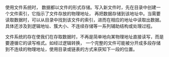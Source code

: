 使用文件系统时， 数据都以文件的形式存储。写入新文件时，先在目录中创建一个文件索引，它指示了文件存放的物理地址， 再把数据存储到该地址中。当需要读取数据时，可以从目录中找到该文件的索引，进而在相应的地址中读取出数据。 具体还涉及到逻辑地址、簇大小、不连续存储等一系列辅助结构或处理过程。

文件系统的存在使我们在存取数据时，不再是简单地向某物理地址直接读写，而是要遵循它的读写格式。如经过逻辑转换， 一个完整的文件可能被分开成多段存储到不连续的物理地址，使用目录或链表的方式来获知下一段的位置。